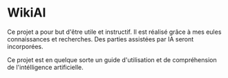 ﻿# WikiAI
Ce projet a pour but d'être utile et instructif. Il est réalisé grâce à mes eules connaissances et recherches. Des parties assistées par IA seront incorporées.

Ce projet est en quelque sorte un guide d'utilisation et de compréhension de l'intélligence artificielle.
